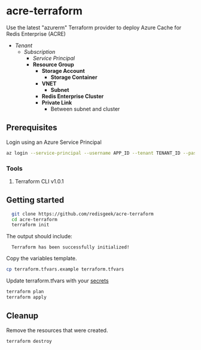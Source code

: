 # acre-terraform

Use the latest "azurerm" Terraform provider to deploy
Azure Cache for Redis Enterprise (ACRE)

- _Tenant_
  - _Subscription_
    - _Service Principal_
    - **Resource Group**
      - **Storage Account**
        - **Storage Container**
      - **VNET**
        - **Subnet**
      - **Redis Enterprise Cluster**
      - **Private Link**
        - Between subnet and cluster

## Prerequisites

Login using an Azure Service Principal

```bash
az login --service-principal --username APP_ID --tenant TENANT_ID --password [password || /path/to/cert]
```
    
### Tools

1. Terraform CLI v1.0.1

## Getting started

```bash
  git clone https://github.com/redisgeek/acre-terraform
  cd acre-terraform
  terraform init
```
The output should include:
```text
  Terraform has been successfully initialized!
```
Copy the variables template.
```bash
cp terraform.tfvars.example terraform.tfvars
```
Update terraform.tfvars with your [secrets](#secrets)
```bash
terraform plan
terraform apply
```

## Cleanup

Remove the resources that were created.

```bash
terraform destroy
```

